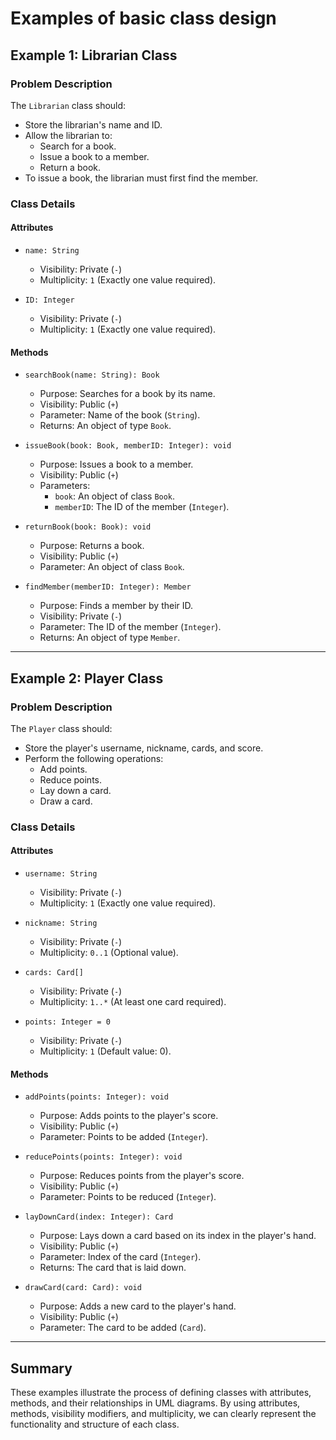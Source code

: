 # Examples of basic class design

## Example 1: Librarian Class

### Problem Description
The `Librarian` class should:
- Store the librarian's name and ID.
- Allow the librarian to:
  - Search for a book.
  - Issue a book to a member.
  - Return a book.
- To issue a book, the librarian must first find the member.

### Class Details

#### Attributes
- `name: String`  
  - Visibility: Private (`-`)  
  - Multiplicity: `1` (Exactly one value required).  

- `ID: Integer`  
  - Visibility: Private (`-`)  
  - Multiplicity: `1` (Exactly one value required).  

#### Methods
- `searchBook(name: String): Book`  
  - Purpose: Searches for a book by its name.  
  - Visibility: Public (`+`)  
  - Parameter: Name of the book (`String`).  
  - Returns: An object of type `Book`.

- `issueBook(book: Book, memberID: Integer): void`  
  - Purpose: Issues a book to a member.  
  - Visibility: Public (`+`)  
  - Parameters:  
    - `book`: An object of class `Book`.  
    - `memberID`: The ID of the member (`Integer`).  

- `returnBook(book: Book): void`  
  - Purpose: Returns a book.  
  - Visibility: Public (`+`)  
  - Parameter: An object of class `Book`.

- `findMember(memberID: Integer): Member`  
  - Purpose: Finds a member by their ID.  
  - Visibility: Private (`-`)  
  - Parameter: The ID of the member (`Integer`).  
  - Returns: An object of type `Member`.  

---

## Example 2: Player Class

### Problem Description
The `Player` class should:
- Store the player's username, nickname, cards, and score.  
- Perform the following operations:  
  - Add points.  
  - Reduce points.  
  - Lay down a card.  
  - Draw a card.

### Class Details

#### Attributes
- `username: String`  
  - Visibility: Private (`-`)  
  - Multiplicity: `1` (Exactly one value required).  

- `nickname: String`  
  - Visibility: Private (`-`)  
  - Multiplicity: `0..1` (Optional value).  

- `cards: Card[]`  
  - Visibility: Private (`-`)  
  - Multiplicity: `1..*` (At least one card required).  

- `points: Integer = 0`  
  - Visibility: Private (`-`)  
  - Multiplicity: `1` (Default value: 0).  

#### Methods
- `addPoints(points: Integer): void`  
  - Purpose: Adds points to the player's score.  
  - Visibility: Public (`+`)  
  - Parameter: Points to be added (`Integer`).  

- `reducePoints(points: Integer): void`  
  - Purpose: Reduces points from the player's score.  
  - Visibility: Public (`+`)  
  - Parameter: Points to be reduced (`Integer`).  

- `layDownCard(index: Integer): Card`  
  - Purpose: Lays down a card based on its index in the player's hand.  
  - Visibility: Public (`+`)  
  - Parameter: Index of the card (`Integer`).  
  - Returns: The card that is laid down.  

- `drawCard(card: Card): void`  
  - Purpose: Adds a new card to the player's hand.  
  - Visibility: Public (`+`)  
  - Parameter: The card to be added (`Card`).  

---

## Summary
These examples illustrate the process of defining classes with attributes, methods, and their relationships in UML diagrams. By using attributes, methods, visibility modifiers, and multiplicity, we can clearly represent the functionality and structure of each class.  
